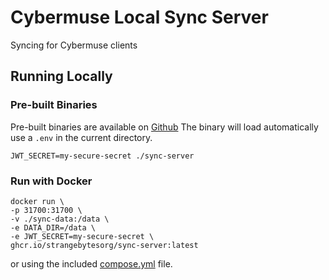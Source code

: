 # Cybermuse Local Sync Server
Syncing for Cybermuse clients

## Running Locally
### Pre-built Binaries
Pre-built binaries are available on [Github](https://github.com/StrangeBytesOrg/sync-server/releases)
The binary will load automatically use a `.env` in the current directory.

```shell
JWT_SECRET=my-secure-secret ./sync-server
```

### Run with Docker

```shell
docker run \
-p 31700:31700 \
-v ./sync-data:/data \
-e DATA_DIR=/data \
-e JWT_SECRET=my-secure-secret \
ghcr.io/strangebytesorg/sync-server:latest
```

or using the included [compose.yml](./compose.yml) file.
